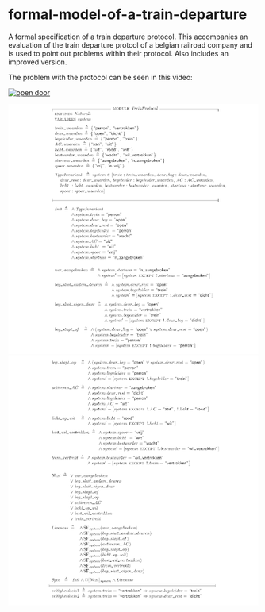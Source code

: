 # formal-model-of-a-train-departure

A formal specification of a train departure protocol. This accompanies an evaluation of the train departure protcol of a belgian railroad company and is used to point out problems within their protocol. Also includes an improved version.

The problem with the protocol can be seen in this video:

[![open door](https://img.youtube.com/vi/H7GXZDhOIrs/0.jpg)](https://www.youtube.com/watch?v=H7GXZDhOIrs "Audi R8")

![](Screenshot_1.png)
![](Screenshot_2.png)
